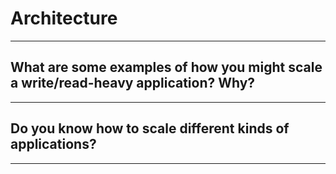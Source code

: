 # Architecture
---

## What are some examples of how you might scale a write/read-heavy application? Why?
---

## Do you know how to scale different kinds of applications?
---
